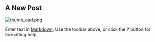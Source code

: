 ## A New Post
![thumb_oad.png]({{site.baseurl}}/img/thumb_oad.png)

Enter text in [Markdown](http://daringfireball.net/projects/markdown/). Use the toolbar above, or click the **?** button for formatting help.
